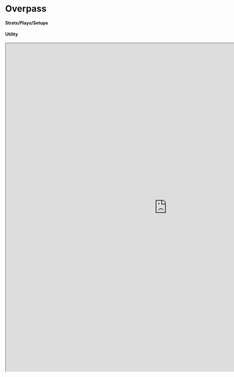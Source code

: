 # Overpass  
#### Strats/Plays/Setups
#### Utility
<iframe src="http://164.90.200.189:3000/overpass" width="1030" height="1050"></iframe>

